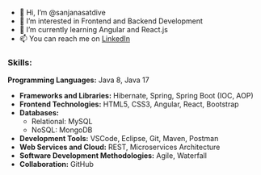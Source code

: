 - 👋 Hi, I’m @sanjanasatdive
- 👀 I’m interested in Frontend and Backend Development 
- 🌱 I’m currently learning Angular and React.js
- 📫 You can reach me on [LinkedIn](https://www.linkedin.com/in/sanjana-satdive-625378212)

### Skills:
**Programming Languages:** Java 8, Java 17
- **Frameworks and Libraries:** Hibernate, Spring, Spring Boot (IOC, AOP)
- **Frontend Technologies:** HTML5, CSS3, Angular, React, Bootstrap
- **Databases:** 
  - Relational: MySQL
  - NoSQL: MongoDB
- **Development Tools:** VSCode, Eclipse, Git, Maven, Postman
- **Web Services and Cloud:** REST, Microservices Architecture
- **Software Development Methodologies:** Agile, Waterfall
- **Collaboration:** GitHub
